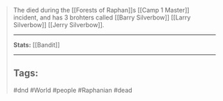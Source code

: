 > The died during the \[[Forests of Raphan]\]s \[[Camp 1 Master]\] incident, and has 3 brohters called \[[Barry Silverbow]\] \[[Larry Silverbow]\] \[[Jerry Silverbow]\].
>
> ______________________________________________________________________
>
> **Stats:** \[[Bandit]\]
>
> ______________________________________________________________________
>
> ## Tags:
>
> #dnd #World #people #Raphanian #dead
